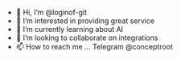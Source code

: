 - 👋 Hi, I’m @loginof-git
- 👀 I’m interested in providing great service
- 🌱 I’m currently learning about AI
- 💞️ I’m looking to collaborate on integrations
- 📫 How to reach me ... Telegram @conceptroot
